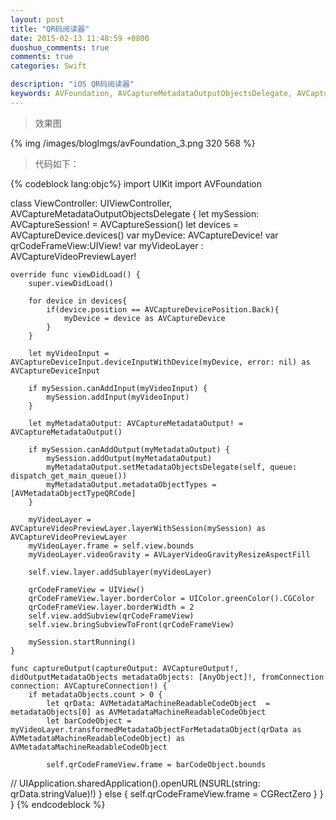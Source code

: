 ```yaml
---
layout: post
title: "QR码阅读器"
date: 2015-02-13 11:48:59 +0800
duoshuo_comments: true
comments: true
categories: Swift

description: "iOS QR码阅读器"
keywords: AVFoundation, AVCaptureMetadataOutputObjectsDelegate, AVCaptureSession, AVCaptureDevice, AVCaptureDevicePosition, AVCaptureDeviceInput, AVCaptureMetadataOutput, AVCaptureVideoPreviewLayer, iOS QR码, iOS building a qr code reader
---
```


>效果图

{% img /images/blogImgs/avFoundation_3.png 320 568 %}

>代码如下：

<!--more-->
{% codeblock lang:objc%}
import UIKit
import AVFoundation

class ViewController: UIViewController, AVCaptureMetadataOutputObjectsDelegate {
    let mySession: AVCaptureSession! = AVCaptureSession()
    let devices = AVCaptureDevice.devices()
    var myDevice: AVCaptureDevice!
    var qrCodeFrameView:UIView!
    var myVideoLayer : AVCaptureVideoPreviewLayer!
    
    override func viewDidLoad() {
        super.viewDidLoad()
        
        for device in devices{
            if(device.position == AVCaptureDevicePosition.Back){
                myDevice = device as AVCaptureDevice
            }
        }
        
        let myVideoInput = AVCaptureDeviceInput.deviceInputWithDevice(myDevice, error: nil) as AVCaptureDeviceInput
        
        if mySession.canAddInput(myVideoInput) {
            mySession.addInput(myVideoInput)
        }
        
        let myMetadataOutput: AVCaptureMetadataOutput! = AVCaptureMetadataOutput()
        
        if mySession.canAddOutput(myMetadataOutput) {
            mySession.addOutput(myMetadataOutput)
            myMetadataOutput.setMetadataObjectsDelegate(self, queue: dispatch_get_main_queue())
            myMetadataOutput.metadataObjectTypes = [AVMetadataObjectTypeQRCode]
        }
        
        myVideoLayer = AVCaptureVideoPreviewLayer.layerWithSession(mySession) as AVCaptureVideoPreviewLayer
        myVideoLayer.frame = self.view.bounds
        myVideoLayer.videoGravity = AVLayerVideoGravityResizeAspectFill
        
        self.view.layer.addSublayer(myVideoLayer)
        
        qrCodeFrameView = UIView()
        qrCodeFrameView.layer.borderColor = UIColor.greenColor().CGColor
        qrCodeFrameView.layer.borderWidth = 2
        self.view.addSubview(qrCodeFrameView)
        self.view.bringSubviewToFront(qrCodeFrameView)
        
        mySession.startRunning()
    }
    
    func captureOutput(captureOutput: AVCaptureOutput!, didOutputMetadataObjects metadataObjects: [AnyObject]!, fromConnection connection: AVCaptureConnection!) {
        if metadataObjects.count > 0 {
            let qrData: AVMetadataMachineReadableCodeObject  = metadataObjects[0] as AVMetadataMachineReadableCodeObject
            let barCodeObject = myVideoLayer.transformedMetadataObjectForMetadataObject(qrData as AVMetadataMachineReadableCodeObject) as AVMetadataMachineReadableCodeObject
            
            self.qrCodeFrameView.frame = barCodeObject.bounds
//            UIApplication.sharedApplication().openURL(NSURL(string: qrData.stringValue)!)
        } else {
            self.qrCodeFrameView.frame = CGRectZero
        }
    }
}
{% endcodeblock %}